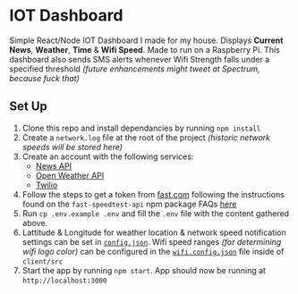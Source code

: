 # IOT Dashboard

Simple React/Node IOT Dashboard I made for my house. Displays **Current News**, **Weather**, **Time** & **Wifi Speed**. Made to run on a Raspberry Pi. This dashboard also sends SMS alerts whenever Wifi Strength falls under a specified threshold _(future enhancements might tweet at Spectrum, because fuck that)_

## Set Up

1. Clone this repo and install dependancies by running `npm install`
2. Create a `network.log` file at the root of the project _(historic network speeds will be stored here)_
3. Create an account with the following services:
   - [News API](https://newsapi.org/register)
   - [Open Weather API](https://openweathermap.org/api)
   - [Twilio](https://www.twilio.com)
4. Follow the steps to get a token from [fast.com](https://fast.com) following the instructions found on the `fast-speedtest-api` npm package FAQs [here](https://www.npmjs.com/package/fast-speedtest-api)
5. Run `cp .env.example .env` and fill the `.env` file with the content gathered above.
6. Lattitude & Longitude for weather location & network speed notification settings can be set in [`config.json`](./config.json). Wifi speed ranges _(for determining wifi logo color)_ can be configured in the [`wifi.config.json`](./client/src/wifi.config.json) file inside of `client/src`
7. Start the app by running `npm start`. App should now be running at `http://localhost:3000`
